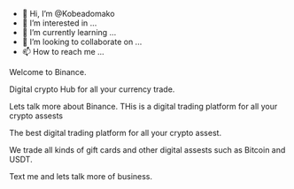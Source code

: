 - 👋 Hi, I’m @Kobeadomako
- 👀 I’m interested in ...
- 🌱 I’m currently learning ...
- 💞️ I’m looking to collaborate on ...
- 📫 How to reach me ...

<!---
Kobeadomako/Kobeadomako is a ✨ special ✨ repository because its `README.md` (this file) appears on your GitHub profile.
You can click the Preview link to take a look at your changes.
--->
<!Documet Kobe>
<html>
<head>
<sub-head>
<centre>
<style>

p  {
    colour: blue;
    text-align: centre;
}

</style>
</head>
</sub-head>
</body>

<p> Welcome to Binance.

<p>Digital crypto Hub for all your currency trade.
<p> Lets talk more about Binance. THis is a digital trading platform for all your crypto assests
<p> The best digital trading platform for all your crypto assest.
<p> We trade all kinds of gift cards and other digital assests such as Bitcoin and USDT.


</body>
</html>
<p> Text me and lets talk more of business.

